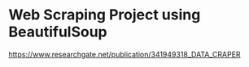 # Web Scraping Project using BeautifulSoup
https://www.researchgate.net/publication/341949318_DATA_CRAPER
